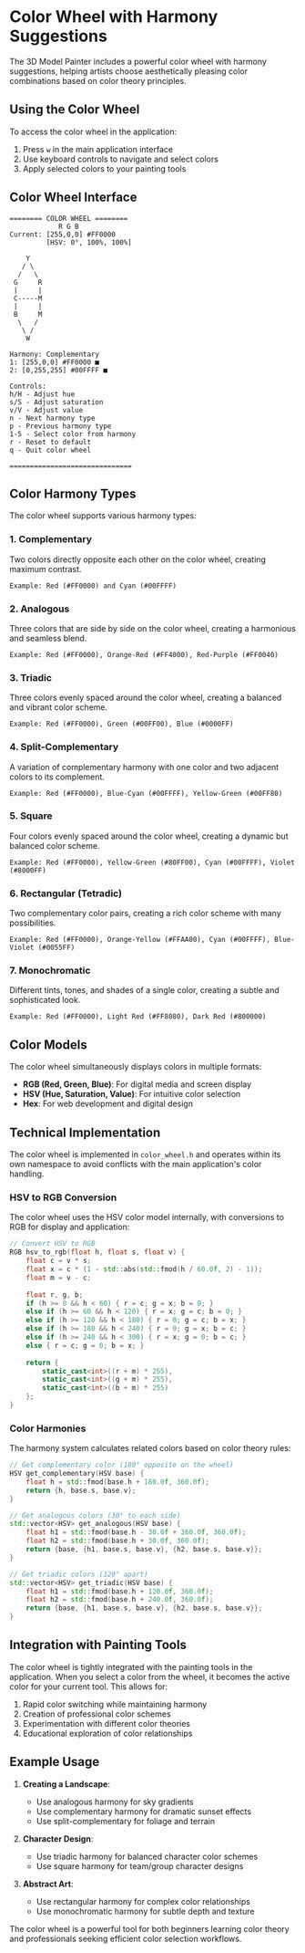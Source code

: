 # Color Wheel with Harmony Suggestions

The 3D Model Painter includes a powerful color wheel with harmony suggestions, helping artists choose aesthetically pleasing color combinations based on color theory principles.

## Using the Color Wheel

To access the color wheel in the application:

1. Press `w` in the main application interface
2. Use keyboard controls to navigate and select colors
3. Apply selected colors to your painting tools

## Color Wheel Interface

```
======== COLOR WHEEL ========
            R G B
Current: [255,0,0] #FF0000
         [HSV: 0°, 100%, 100%]

    Y
   / \
  /   \
 G     R
 |     |
 C-----M
 |     |
 B     M
  \   /
   \ /
    W

Harmony: Complementary
1: [255,0,0] #FF0000 ■ 
2: [0,255,255] #00FFFF ■

Controls:
h/H - Adjust hue
s/S - Adjust saturation
v/V - Adjust value
n - Next harmony type
p - Previous harmony type
1-5 - Select color from harmony
r - Reset to default
q - Quit color wheel

==============================
```

## Color Harmony Types

The color wheel supports various harmony types:

### 1. Complementary
Two colors directly opposite each other on the color wheel, creating maximum contrast.
```
Example: Red (#FF0000) and Cyan (#00FFFF)
```

### 2. Analogous
Three colors that are side by side on the color wheel, creating a harmonious and seamless blend.
```
Example: Red (#FF0000), Orange-Red (#FF4000), Red-Purple (#FF0040)
```

### 3. Triadic
Three colors evenly spaced around the color wheel, creating a balanced and vibrant color scheme.
```
Example: Red (#FF0000), Green (#00FF00), Blue (#0000FF)
```

### 4. Split-Complementary
A variation of complementary harmony with one color and two adjacent colors to its complement.
```
Example: Red (#FF0000), Blue-Cyan (#00FFFF), Yellow-Green (#00FF80)
```

### 5. Square
Four colors evenly spaced around the color wheel, creating a dynamic but balanced color scheme.
```
Example: Red (#FF0000), Yellow-Green (#80FF00), Cyan (#00FFFF), Violet (#8000FF)
```

### 6. Rectangular (Tetradic)
Two complementary color pairs, creating a rich color scheme with many possibilities.
```
Example: Red (#FF0000), Orange-Yellow (#FFAA00), Cyan (#00FFFF), Blue-Violet (#0055FF)
```

### 7. Monochromatic
Different tints, tones, and shades of a single color, creating a subtle and sophisticated look.
```
Example: Red (#FF0000), Light Red (#FF8080), Dark Red (#800000)
```

## Color Models

The color wheel simultaneously displays colors in multiple formats:

- **RGB (Red, Green, Blue)**: For digital media and screen display
- **HSV (Hue, Saturation, Value)**: For intuitive color selection
- **Hex**: For web development and digital design

## Technical Implementation

The color wheel is implemented in `color_wheel.h` and operates within its own namespace to avoid conflicts with the main application's color handling.

### HSV to RGB Conversion

The color wheel uses the HSV color model internally, with conversions to RGB for display and application:

```cpp
// Convert HSV to RGB
RGB hsv_to_rgb(float h, float s, float v) {
    float c = v * s;
    float x = c * (1 - std::abs(std::fmod(h / 60.0f, 2) - 1));
    float m = v - c;
    
    float r, g, b;
    if (h >= 0 && h < 60) { r = c; g = x; b = 0; }
    else if (h >= 60 && h < 120) { r = x; g = c; b = 0; }
    else if (h >= 120 && h < 180) { r = 0; g = c; b = x; }
    else if (h >= 180 && h < 240) { r = 0; g = x; b = c; }
    else if (h >= 240 && h < 300) { r = x; g = 0; b = c; }
    else { r = c; g = 0; b = x; }
    
    return {
        static_cast<int>((r + m) * 255),
        static_cast<int>((g + m) * 255),
        static_cast<int>((b + m) * 255)
    };
}
```

### Color Harmonies

The harmony system calculates related colors based on color theory rules:

```cpp
// Get complementary color (180° opposite on the wheel)
HSV get_complementary(HSV base) {
    float h = std::fmod(base.h + 180.0f, 360.0f);
    return {h, base.s, base.v};
}

// Get analogous colors (30° to each side)
std::vector<HSV> get_analogous(HSV base) {
    float h1 = std::fmod(base.h - 30.0f + 360.0f, 360.0f);
    float h2 = std::fmod(base.h + 30.0f, 360.0f);
    return {base, {h1, base.s, base.v}, {h2, base.s, base.v}};
}

// Get triadic colors (120° apart)
std::vector<HSV> get_triadic(HSV base) {
    float h1 = std::fmod(base.h + 120.0f, 360.0f);
    float h2 = std::fmod(base.h + 240.0f, 360.0f);
    return {base, {h1, base.s, base.v}, {h2, base.s, base.v}};
}
```

## Integration with Painting Tools

The color wheel is tightly integrated with the painting tools in the application. When you select a color from the wheel, it becomes the active color for your current tool. This allows for:

1. Rapid color switching while maintaining harmony
2. Creation of professional color schemes
3. Experimentation with different color theories
4. Educational exploration of color relationships

## Example Usage

1. **Creating a Landscape**:
   - Use analogous harmony for sky gradients
   - Use complementary harmony for dramatic sunset effects
   - Use split-complementary for foliage and terrain

2. **Character Design**:
   - Use triadic harmony for balanced character color schemes
   - Use square harmony for team/group character designs

3. **Abstract Art**:
   - Use rectangular harmony for complex color relationships
   - Use monochromatic harmony for subtle depth and texture

The color wheel is a powerful tool for both beginners learning color theory and professionals seeking efficient color selection workflows.